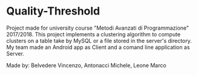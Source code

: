 # Quality-Threshold
Project made for university course "Metodi Avanzati di Programmazione" 2017/2018.
This project implements a clustering algorithm to compute clusters on a table take by MySQL or a file stored in the server's directory.
My team made an Android app as Client and a comand line application as Server.

Made by: Belvedere Vincenzo, Antonacci Michele, Leone Marco
